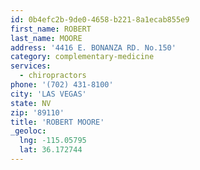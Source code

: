 ```yaml
---
id: 0b4efc2b-9de0-4658-b221-8a1ecab855e9
first_name: ROBERT
last_name: MOORE
address: '4416 E. BONANZA RD. No.150'
category: complementary-medicine
services:
  - chiropractors
phone: '(702) 431-8100'
city: 'LAS VEGAS'
state: NV
zip: '89110'
title: 'ROBERT MOORE'
_geoloc:
  lng: -115.05795
  lat: 36.172744
---
```

